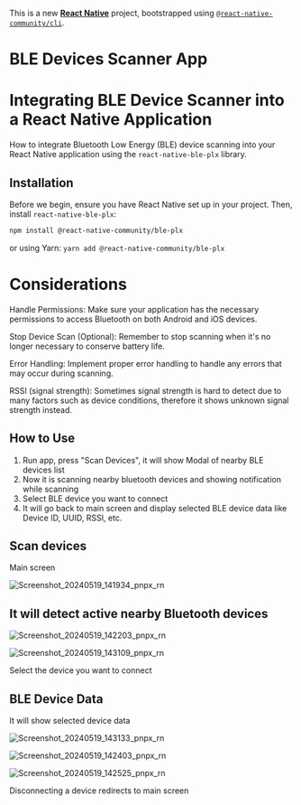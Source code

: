 This is a new [**React Native**](https://reactnative.dev) project, bootstrapped using [`@react-native-community/cli`](https://github.com/react-native-community/cli).

# BLE Devices Scanner App

# Integrating BLE Device Scanner into a React Native Application

How to integrate Bluetooth Low Energy (BLE) device scanning into your React Native application using the `react-native-ble-plx` library.

## Installation

Before we begin, ensure you have React Native set up in your project. Then, install `react-native-ble-plx`:

```bash
npm install @react-native-community/ble-plx
```

or using Yarn: `yarn add @react-native-community/ble-plx`

# Considerations

Handle Permissions:
Make sure your application has the necessary permissions to access Bluetooth on both Android and iOS devices.

Stop Device Scan (Optional):
Remember to stop scanning when it's no longer necessary to conserve battery life.

Error Handling: 
Implement proper error handling to handle any errors that may occur during scanning.

RSSI (signal strength): Sometimes signal strength is hard to detect due to many factors such as device conditions, therefore it shows unknown signal strength instead.

## How to Use

1. Run app, press "Scan Devices", it will show Modal of nearby BLE devices list
2. Now it is scanning nearby bluetooth devices and showing notification while scanning
3. Select BLE device you want to connect
4. It will go back to main screen and display selected BLE device data like Device ID, UUID, RSSI, etc.

## Scan devices

Main screen

![Screenshot_20240519_141934_pnpx_rn](https://github.com/prog-ops/ble_scanner_mobile_app/assets/59245989/dd85dae6-4035-476c-86b1-fa198616a9a2)


## It will detect active nearby Bluetooth devices

![Screenshot_20240519_142203_pnpx_rn](https://github.com/prog-ops/ble_scanner_mobile_app/assets/59245989/0703a1b5-dca2-4d33-a38d-2a691c60fdf2)

![Screenshot_20240519_143109_pnpx_rn](https://github.com/prog-ops/ble_scanner_mobile_app/assets/59245989/0b15618a-5bd1-4a09-a79a-0f029ba3cad4)

Select the device you want to connect


## BLE Device Data

It will show selected device data

![Screenshot_20240519_143133_pnpx_rn](https://github.com/prog-ops/ble_scanner_mobile_app/assets/59245989/9a451f7a-64bd-4b20-ada6-780bf43d9030)

![Screenshot_20240519_142403_pnpx_rn](https://github.com/prog-ops/ble_scanner_mobile_app/assets/59245989/5766f8d0-a217-43b0-aea2-ccfc328aa0c4)

![Screenshot_20240519_142525_pnpx_rn](https://github.com/prog-ops/ble_scanner_mobile_app/assets/59245989/4135046e-952a-46a0-8678-bd081997d593)


Disconnecting a device redirects to main screen
